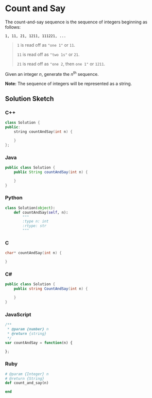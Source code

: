 # Count and Say

The count-and-say sequence is the sequence of integers beginning as follows:

`1, 11, 21, 1211, 111221, ...`

> `1` is read off as `"one 1"` or `11`.
> 
> `11` is read off as `"two 1s"` or `21`.
> 
> `21` is read off as `"one 2`, then `one 1"` or `1211`.

Given an integer *n*, generate the *n*<sup>th</sup> sequence. 

**Note:** The sequence of integers will be represented as a string. 

## Solution Sketch

### C++
```C++
class Solution {
public:
    string countAndSay(int n) {

    }
};
```

### Java
```Java
public class Solution {
    public String countAndSay(int n) {

    }
}
```

### Python
```Python
class Solution(object):
    def countAndSay(self, n):
        """
        :type n: int
        :rtype: str
        """
```

### C
```C
char* countAndSay(int n) {

}
```

### C# 
```C#
public class Solution {
    public string CountAndSay(int n) {

    }
}
```

### JavaScript
```JavaScript
/**
 * @param {number} n
 * @return {string}
 */
var countAndSay = function(n) {

};
```

### Ruby
```Ruby
# @param {Integer} n
# @return {String}
def count_and_say(n)

end
```
